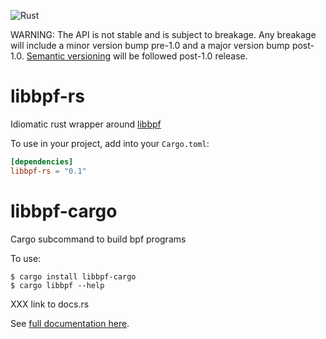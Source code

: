 ![Rust](https://github.com/danobi/libbpf-rs/workflows/Rust/badge.svg?branch=master)

WARNING: The API is not stable and is subject to breakage. Any breakage will include
a minor version bump pre-1.0 and a major version bump post-1.0.
[Semantic versioning](https://semver.org/) will be followed post-1.0 release.

# libbpf-rs

Idiomatic rust wrapper around
[libbpf](https://github.com/libbpf/libbpf)

To use in your project, add into your `Cargo.toml`:

```toml
[dependencies]
libbpf-rs = "0.1"
```

# libbpf-cargo

Cargo subcommand to build bpf programs

To use:

```
$ cargo install libbpf-cargo
$ cargo libbpf --help
```

XXX link to docs.rs

See [full documentation here](google.com).
